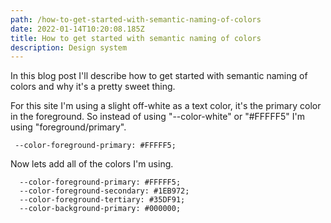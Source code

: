 ```yaml
---
path: /how-to-get-started-with-semantic-naming-of-colors
date: 2022-01-14T10:20:08.185Z
title: How to get started with semantic naming of colors
description: Design system
---
```

In this blog post I'll describe how to get started with semantic naming of colors and why it's a pretty sweet thing.

For this site I'm using a slight off-white as a text color, it's the primary color in the foreground. So instead of using "--color-white" or "#FFFFF5" I'm using "foreground/primary".

```
 --color-foreground-primary: #FFFFF5;
```  
 

Now lets add all of the colors I'm using.

```
  --color-foreground-primary: #FFFFF5;
  --color-foreground-secondary: #1EB972;
  --color-foreground-tertiary: #35DF91;
  --color-background-primary: #000000;
```